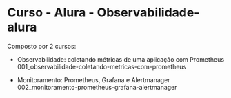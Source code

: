 # Curso - Alura - Observabilidade-alura

Composto por 2 cursos:

- Observabilidade: coletando métricas de uma aplicação com Prometheus
    001_observabilidade-coletando-metricas-com-prometheus

- Monitoramento: Prometheus, Grafana e Alertmanager
    002_monitoramento-prometheus-grafana-alertmanager

